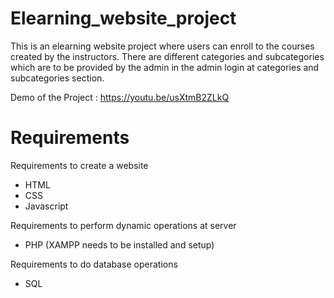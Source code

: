 # Elearning_website_project
This is an elearning website project where users can enroll to the courses created by the instructors. There are different categories and subcategories which are to be provided by the admin in the admin login at categories and subcategories section.

Demo of the Project : https://youtu.be/usXtmB2ZLkQ

# Requirements
Requirements to create a website

- HTML
- CSS
- Javascript

Requirements to perform dynamic operations at server

- PHP (XAMPP needs to be installed and setup)

Requirements to do database operations
- SQL
